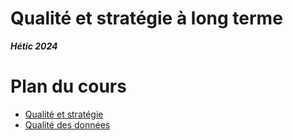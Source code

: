 # Qualité et stratégie à long terme

***Hétic 2024***

# Plan du cours

- [Qualité et stratégie](./QUALITY/README.md)
- [Qualité des données](./DATA_QUALITY/README.md)